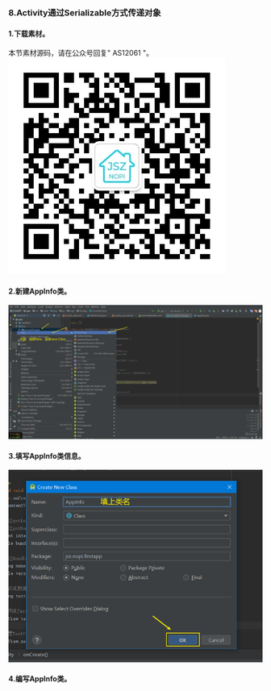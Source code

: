 ### 8.Activity通过Serializable方式传递对象
#### 1.下载素材。
本节素材源码，请在公众号回复" AS12061 "。
![title](https://raw.githubusercontent.com/JSZNopi/JSZImage/master/gitnote/2019/10/30/WXCODE-1572446034519.jpeg)

#### 2.新建AppInfo类。
![title](https://raw.githubusercontent.com/JSZNopi/JSZImage/master/gitnote/2019/12/07/1-1575698829670.png)

#### 3.填写AppInfo类信息。
![title](https://raw.githubusercontent.com/JSZNopi/JSZImage/master/gitnote/2019/12/07/2-1575698859337.png)

#### 4.编写AppInfo类。
